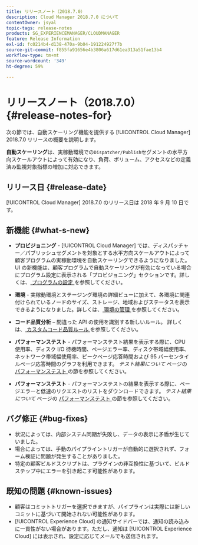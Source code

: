 ```yaml
---
title: リリースノート（2018.7.0）
description: Cloud Manager 2018.7.0 について
contentOwner: jsyal
topic-tags: release-notes
products: SG_EXPERIENCEMANAGER/CLOUDMANAGER
feature: Release Information
exl-id: fc0214b4-d138-470a-9b04-191224927f7b
source-git-commit: f855fa91656e4b3806a617d61ea313a51fae13b4
workflow-type: tm+mt
source-wordcount: '349'
ht-degree: 59%

---
```


# リリースノート（2018.7.0） {#release-notes-for}

次の節では&#x200B;*、*&#x200B;自動スケーリング機能を提供する [!UICONTROL Cloud Manager] 2018.7.0 リリースの概要を説明します。

**自動スケーリング**&#x200B;は、実稼動環境での`Dispatcher/Publish`セグメントの水平方向スケールアウトによって有効になり、負荷、ボリューム、アクセスなどの定義済み監視対象指標の増加に対応できます。

## リリース日 {#release-date}

[!UICONTROL Cloud Manager] 2018.7.0 のリリース日は 2018 年 9 月 10 日です。

## 新機能 {#what-s-new}

* **プロビジョニング** - [!UICONTROL Cloud Manager] では、ディスパッチャー／パブリッシュセグメントを対象とする水平方向スケールアウトによって顧客プログラムの実稼動環境を自動スケーリングできるようになりました。UI の新機能は、顧客プログラムで自動スケーリングが有効になっている場合にプログラム設定に表示される「プロビジョニング」セクションです。詳しくは、[ プログラムの設定 ](/help/getting-started/program-setup.md) を参照してください。

* **環境** - 実稼動環境とステージング環境の詳細ビューに加えて、各環境に関連付けられているノードのサイズ、ストレージ、地域およびステータスを表示できるようになりました。詳しくは、[ 環境の管理 ](/help/using/managing-environments.md) を参照してください。

* **コード品質分析** – 間違った API の使用を識別する新しいルール。 詳しくは、[ カスタムコード品質ルール ](/help/using/custom-code-quality-rules.md) を参照してください。

* **パフォーマンステスト** - パフォーマンステスト結果を表示する際に、CPU 使用率、ディスク I/O 待機時間、ページエラー率、ディスク帯域幅使用率、ネットワーク帯域幅使用率、ピークページ応答時間および 95 パーセンタイルページ応答時間のグラフを利用できます。 *テスト結果について* ページの [ パフォーマンステスト ](/help/using/code-quality-testing.md) の節を参照してください。

* **パフォーマンステスト** - パフォーマンステストの結果を表示する際に、ページエラーと低速のリクエストのリストをダウンロードできます。 *テスト結果について* ページの [ パフォーマンステスト ](/help/using/code-quality-testing.md) の節を参照してください。

## バグ修正 {#bug-fixes}

* 状況によっては、内部システム同期が失敗し、データの表示に矛盾が生じていました。
* 場合によっては、手動のパイプライントリガーが自動的に選択されず、フォーム検証に問題が発生することがありました。
* 特定の顧客ビルドスクリプトは、プラグインの非互換性に基づいて、ビルドステップ中にエラーを引き起こす可能性があります。

## 既知の問題 {#known-issues}

* 顧客はコミットトリガーを選択できますが、パイプラインは実際には新しいコミットに基づいて開始されない可能性があります。
* [!UICONTROL Experience Cloud] の通知サイドバーでは、通知の読み込みに一貫性がない場合があります。ただし、通知は [!UICONTROL Experience Cloud] には表示され、設定に応じてメールでも送信されます。
